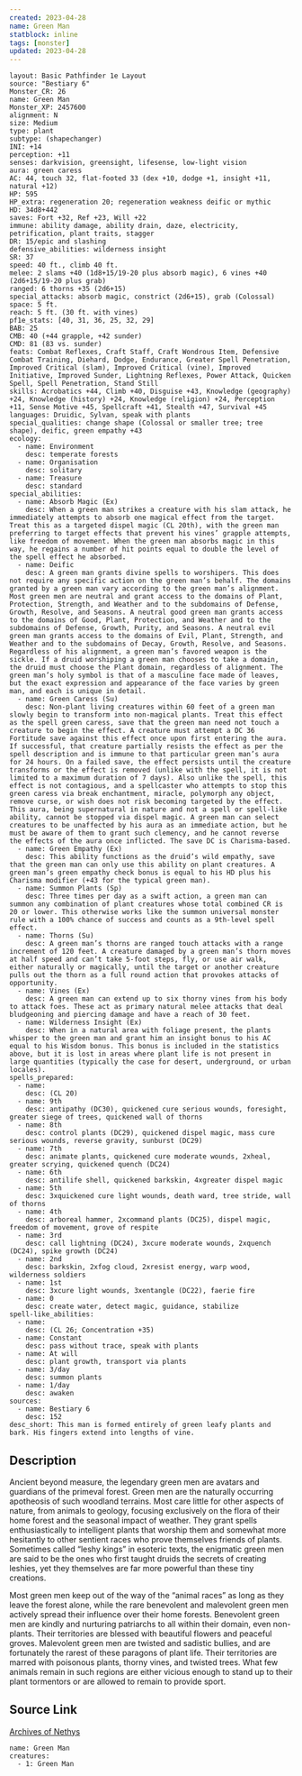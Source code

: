 ```yaml
---
created: 2023-04-28
name: Green Man
statblock: inline
tags: [monster]
updated: 2023-04-28
---
```

```statblock
layout: Basic Pathfinder 1e Layout
source: "Bestiary 6"
Monster_CR: 26
name: Green Man
Monster_XP: 2457600
alignment: N
size: Medium
type: plant
subtype: (shapechanger)
INI: +14
perception: +11
senses: darkvision, greensight, lifesense, low-light vision
aura: green caress
AC: 44, touch 32, flat-footed 33 (dex +10, dodge +1, insight +11, natural +12)
HP: 595
HP_extra: regeneration 20; regeneration weakness deific or mythic
HD: 34d8+442
saves: Fort +32, Ref +23, Will +22
immune: ability damage, ability drain, daze, electricity, petrification, plant traits, stagger
DR: 15/epic and slashing
defensive_abilities: wilderness insight
SR: 37
speed: 40 ft., climb 40 ft.
melee: 2 slams +40 (1d8+15/19-20 plus absorb magic), 6 vines +40 (2d6+15/19-20 plus grab)
ranged: 6 thorns +35 (2d6+15)
special_attacks: absorb magic, constrict (2d6+15), grab (Colossal)
space: 5 ft.
reach: 5 ft. (30 ft. with vines)
pf1e_stats: [40, 31, 36, 25, 32, 29]
BAB: 25
CMB: 40 (+44 grapple, +42 sunder)
CMD: 81 (83 vs. sunder)
feats: Combat Reflexes, Craft Staff, Craft Wondrous Item, Defensive Combat Training, Diehard, Dodge, Endurance, Greater Spell Penetration, Improved Critical (slam), Improved Critical (vine), Improved Initiative, Improved Sunder, Lightning Reflexes, Power Attack, Quicken Spell, Spell Penetration, Stand Still
skills: Acrobatics +44, Climb +40, Disguise +43, Knowledge (geography) +24, Knowledge (history) +24, Knowledge (religion) +24, Perception +11, Sense Motive +45, Spellcraft +41, Stealth +47, Survival +45
languages: Druidic, Sylvan, speak with plants
special_qualities: change shape (Colossal or smaller tree; tree shape), deific, green empathy +43
ecology:
  - name: Environment
    desc: temperate forests
  - name: Organisation
    desc: solitary
  - name: Treasure
    desc: standard
special_abilities:
  - name: Absorb Magic (Ex)
    desc: When a green man strikes a creature with his slam attack, he immediately attempts to absorb one magical effect from the target. Treat this as a targeted dispel magic (CL 20th), with the green man preferring to target effects that prevent his vines’ grapple attempts, like freedom of movement. When the green man absorbs magic in this way, he regains a number of hit points equal to double the level of the spell effect he absorbed.
  - name: Deific
    desc: A green man grants divine spells to worshipers. This does not require any specific action on the green man’s behalf. The domains granted by a green man vary according to the green man’s alignment. Most green men are neutral and grant access to the domains of Plant, Protection, Strength, and Weather and to the subdomains of Defense, Growth, Resolve, and Seasons. A neutral good green man grants access to the domains of Good, Plant, Protection, and Weather and to the subdomains of Defense, Growth, Purity, and Seasons. A neutral evil green man grants access to the domains of Evil, Plant, Strength, and Weather and to the subdomains of Decay, Growth, Resolve, and Seasons. Regardless of his alignment, a green man’s favored weapon is the sickle. If a druid worshiping a green man chooses to take a domain, the druid must choose the Plant domain, regardless of alignment. The green man’s holy symbol is that of a masculine face made of leaves, but the exact expression and appearance of the face varies by green man, and each is unique in detail.
  - name: Green Caress (Su)
    desc: Non-plant living creatures within 60 feet of a green man slowly begin to transform into non-magical plants. Treat this effect as the spell green caress, save that the green man need not touch a creature to begin the effect. A creature must attempt a DC 36 Fortitude save against this effect once upon first entering the aura. If successful, that creature partially resists the effect as per the spell description and is immune to that particular green man’s aura for 24 hours. On a failed save, the effect persists until the creature transforms or the effect is removed (unlike with the spell, it is not limited to a maximum duration of 7 days). Also unlike the spell, this effect is not contagious, and a spellcaster who attempts to stop this green caress via break enchantment, miracle, polymorph any object, remove curse, or wish does not risk becoming targeted by the effect. This aura, being supernatural in nature and not a spell or spell-like ability, cannot be stopped via dispel magic. A green man can select creatures to be unaffected by his aura as an immediate action, but he must be aware of them to grant such clemency, and he cannot reverse the effects of the aura once inflicted. The save DC is Charisma-based.
  - name: Green Empathy (Ex)
    desc: This ability functions as the druid’s wild empathy, save that the green man can only use this ability on plant creatures. A green man’s green empathy check bonus is equal to his HD plus his Charisma modifier (+43 for the typical green man).
  - name: Summon Plants (Sp)
    desc: Three times per day as a swift action, a green man can summon any combination of plant creatures whose total combined CR is 20 or lower. This otherwise works like the summon universal monster rule with a 100% chance of success and counts as a 9th-level spell effect.
  - name: Thorns (Su)
    desc: A green man’s thorns are ranged touch attacks with a range increment of 120 feet. A creature damaged by a green man’s thorn moves at half speed and can’t take 5-foot steps, fly, or use air walk, either naturally or magically, until the target or another creature pulls out the thorn as a full round action that provokes attacks of opportunity.
  - name: Vines (Ex)
    desc: A green man can extend up to six thorny vines from his body to attack foes. These act as primary natural melee attacks that deal bludgeoning and piercing damage and have a reach of 30 feet.
  - name: Wilderness Insight (Ex)
    desc: When in a natural area with foliage present, the plants whisper to the green man and grant him an insight bonus to his AC equal to his Wisdom bonus. This bonus is included in the statistics above, but it is lost in areas where plant life is not present in large quantities (typically the case for desert, underground, or urban locales).
spells_prepared:
  - name:
    desc: (CL 20)
  - name: 9th
    desc: antipathy (DC30), quickened cure serious wounds, foresight, greater siege of trees, quickened wall of thorns
  - name: 8th
    desc: control plants (DC29), quickened dispel magic, mass cure serious wounds, reverse gravity, sunburst (DC29)
  - name: 7th
    desc: animate plants, quickened cure moderate wounds, 2xheal, greater scrying, quickened quench (DC24)
  - name: 6th
    desc: antilife shell, quickened barkskin, 4xgreater dispel magic
  - name: 5th
    desc: 3xquickened cure light wounds, death ward, tree stride, wall of thorns
  - name: 4th
    desc: arboreal hammer, 2xcommand plants (DC25), dispel magic, freedom of movement, grove of respite
  - name: 3rd
    desc: call lightning (DC24), 3xcure moderate wounds, 2xquench (DC24), spike growth (DC24)
  - name: 2nd
    desc: barkskin, 2xfog cloud, 2xresist energy, warp wood, wilderness soldiers
  - name: 1st
    desc: 3xcure light wounds, 3xentangle (DC22), faerie fire
  - name: 0
    desc: create water, detect magic, guidance, stabilize
spell-like_abilities:
  - name:
    desc: (CL 26; Concentration +35)
  - name: Constant
    desc: pass without trace, speak with plants
  - name: At will
    desc: plant growth, transport via plants
  - name: 3/day
    desc: summon plants
  - name: 1/day
    desc: awaken
sources:
  - name: Bestiary 6
    desc: 152
desc_short: This man is formed entirely of green leafy plants and bark. His fingers extend into lengths of vine.
```
## Description
Ancient beyond measure, the legendary green men are avatars and guardians of the primeval forest. Green men are the naturally occurring apotheosis of such woodland terrains. Most care little for other aspects of nature, from animals to geology, focusing exclusively on the flora of their home forest and the seasonal impact of weather. They grant spells enthusiastically to intelligent plants that worship them and somewhat more hesitantly to other sentient races who prove themselves friends of plants. Sometimes called “leshy kings” in esoteric texts, the enigmatic green men are said to be the ones who first taught druids the secrets of creating leshies, yet they themselves are far more powerful than these tiny creations. 

Most green men keep out of the way of the “animal races” as long as they leave the forest alone, while the rare benevolent and malevolent green men actively spread their influence over their home forests. Benevolent green men are kindly and nurturing patriarchs to all within their domain, even non-plants. Their territories are blessed with beautiful flowers and peaceful groves. Malevolent green men are twisted and sadistic bullies, and are fortunately the rarest of these paragons of plant life. Their territories are marred with poisonous plants, thorny vines, and twisted trees. What few animals remain in such regions are either vicious enough to stand up to their plant tormentors or are allowed to remain to provide sport.
## Source Link
[Archives of Nethys](https://aonprd.com/MonsterDisplay.aspx?ItemName=Green%20Man)
```encounter-table
name: Green Man
creatures:
  - 1: Green Man
```

